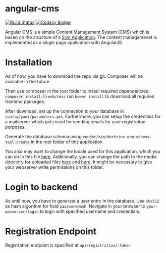 angular-cms
===========

[![Build Status](https://magnum.travis-ci.com/rmatil/angular-cms.svg?token=YH9Jjv7jtWKZMq8uyuEi&branch=master)](https://magnum.travis-ci.com/rmatil/angular-cms)
[![Codacy Badge](https://www.codacy.com/project/badge/a49a99aed4c149f0815fbaf87fe65d74)](https://www.codacy.com)

Angular CMS is a simple Content Management System (CMS) which is based on the structure of a [Slim Application](https://github.com/codeguy/Slim). The content managamenet is implemented as a single page application with AngularJS.

Installation
============
As of now, you have to download the repo via git. Composer will be available in the future.

Then use composer in the root folder to install required dependencies: `composer install`.
In `web/cms/` run `bower install` to download all required frontend packages.

After download, set up the connection to your database in `config/yaml/parameters.yml`. Furthermore, you can setup the credentials for a mailserver which gets used for sending emails for user registration purposes.

Generate the database schema using `vendor/bin/doctrine orm:schema-tool:create` in the root folder of this application.

You also may want to change the locale used for this application, which you can do in this file 
[here](https://github.com/rmatil/angular-cms/tree/v0.1/setup.php#L39). 
Additionally, you can change the path to the media directory for uploaded files [here](https://github.com/rmatil/angular-cms/tree/v0.1/setup.php#L35) and [here](https://github.com/rmatil/angular-cms/tree/v0.1/setup.php#L36). It might be necessary to give your webserver write permissions on this folder.

Login to backend
================
As until now, you have to generate a user entry in the database. Use `sha512` as hash algorithm for field `passwordHash`.
Navigate in your browser to `your-webserver/login` to login with specified username and credentials.

Registration Endpoint
=====================
Registration endpoint is specified at `api/registration/:token`


